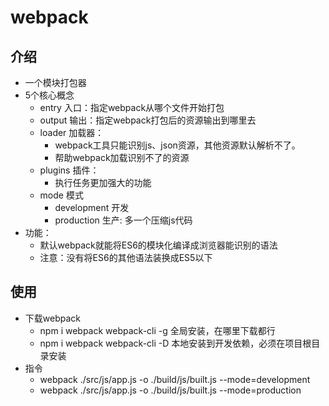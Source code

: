# webpack
## 介绍
* 一个模块打包器
* 5个核心概念
  * entry 入口：指定webpack从哪个文件开始打包
  * output 输出：指定webpack打包后的资源输出到哪里去
  * loader 加载器：
    * webpack工具只能识别js、json资源，其他资源默认解析不了。
    * 帮助webpack加载识别不了的资源
  * plugins 插件：
    * 执行任务更加强大的功能
  * mode 模式
    * development 开发
    * production 生产: 多一个压缩js代码
* 功能：
  * 默认webpack就能将ES6的模块化编译成浏览器能识别的语法
  * 注意：没有将ES6的其他语法装换成ES5以下
    
## 使用
* 下载webpack
  * npm i webpack webpack-cli -g 全局安装，在哪里下载都行
  * npm i webpack webpack-cli -D 本地安装到开发依赖，必须在项目根目录安装    
* 指令
  * webpack ./src/js/app.js -o ./build/js/built.js --mode=development    
  * webpack ./src/js/app.js -o ./build/js/built.js --mode=production   
  